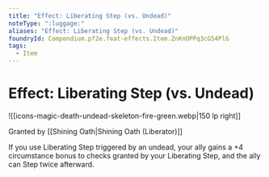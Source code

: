 ```yaml
---
title: "Effect: Liberating Step (vs. Undead)"
noteType: ":luggage:"
aliases: "Effect: Liberating Step (vs. Undead)"
foundryId: Compendium.pf2e.feat-effects.Item.ZnKnOPPq3cG54PlG
tags:
  - Item
---
```


# Effect: Liberating Step (vs. Undead)
![[icons-magic-death-undead-skeleton-fire-green.webp|150 lp right]]

Granted by [[Shining Oath|Shining Oath (Liberator)]]

If you use Liberating Step triggered by an undead, your ally gains a +4 circumstance bonus to checks granted by your Liberating Step, and the ally can Step twice afterward.
